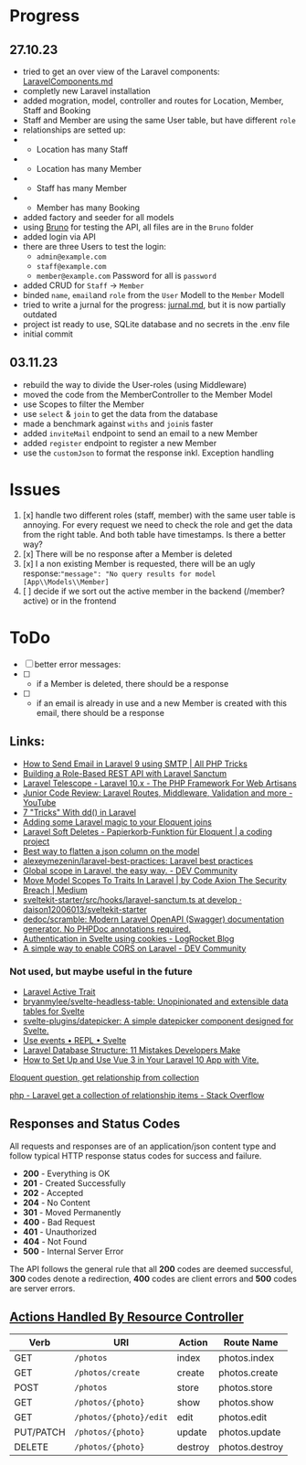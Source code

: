# Progress

## 27.10.23
- tried to get an over view of the Laravel components: [LaravelComponents.md](API/LaravelComponents.md)
- completly new Laravel installation
- added mogration, model, controller and routes for Location, Member, Staff and Booking
- Staff and Member are using the same User table, but have different `role`  
- relationships are setted up: 
- - Location has many Staff
- - Location has many Member
- - Staff has many Member
- - Member has many Booking
- added factory and seeder for all models
- using [Bruno](https://www.usebruno.com/) for testing the API, all files are in the `Bruno` folder
- added login via API
- there are three Users to test the login: 
    - `admin@example.com`
    - `staff@example.com`
    - `member@example.com`
  Password for all is `password`
- added CRUD for `Staff` -> `Member`
- binded `name`, `email`and `role` from the `User` Modell to the `Member` Modell 
- tried to write a jurnal for the progress: [jurnal.md](API/Jurnal.md), but it is now partially outdated
- project ist ready to use, SQLite database and no secrets in the .env file
- initial commit

## 03.11.23
- rebuild the way to divide the User-roles (using Middleware)
- moved the code from the MemberController to the Member Model
- use Scopes to filter the Member
- use `select` & `join` to get the data from the database
- made a benchmark against `withs` and `join`is faster
- added `inviteMail` endpoint to send an email to a new Member
- added `register` endpoint to register a new Member
- use the `customJson` to format the response inkl. Exception handling



# Issues

1. [x] handle two different roles (staff, member) with the same user table is annoying. For every request we need to check the role and get the data from the right table. And both table have timestamps. Is there a better way?
2. [x] There will be no response after a Member is deleted
3. [x] I a non existing Member is requested, there will be an ugly response:`"message": "No query results for model [App\\Models\\Member]`
4. [ ] decide if we sort out the active member in the backend (/member?active) or in the frontend

# ToDo
- [ ] better error messages:
- [ ] - if a Member is deleted, there should be a response
- [ ] - if an email is already in use and a new Member is created with this email, there should be a response

## Links:
- [How to Send Email in Laravel 9 using SMTP | All PHP Tricks](https://www.allphptricks.com/how-to-send-email-in-laravel-9-using-smtp/)
- [Building a Role-Based REST API with Laravel Sanctum](https://www.amezmo.com/laravel-hosting-guides/role-based-api-authentication-with-laravel-sanctum)
- [Laravel Telescope - Laravel 10.x - The PHP Framework For Web Artisans](https://laravel.com/docs/10.x/telescope)
- [Junior Code Review: Laravel Routes, Middleware, Validation and more - YouTube](https://www.youtube.com/watch?v=sukS7QOBpK0)
- [7 "Tricks" With dd() in Laravel](https://laraveldaily.com/post/7-tricks-with-dd-in-laravel)
- [Adding some Laravel magic to your Eloquent joins](https://kirschbaumdevelopment.com/insights/power-joins)
- [Laravel Soft Deletes - Papierkorb-Funktion für Eloquent | a coding project](https://www.a-coding-project.de/ratgeber/laravel/soft-deletes)
- [Best way to flatten a json column on the model](https://laracasts.com/discuss/channels/laravel/best-way-to-flatten-a-json-column-on-the-model?page=1&replyId=906118)
- [alexeymezenin/laravel-best-practices: Laravel best practices](https://github.com/alexeymezenin/laravel-best-practices#methods-should-do-just-one-thing)
- [Global scope in Laravel, the easy way. - DEV Community](https://dev.to/baronsindo/global-scope-in-laravel-the-easy-way-7jf)
- [Move Model Scopes To Traits In Laravel | by Code Axion The Security Breach | Medium](https://medium.com/@codeaxion77/move-model-scopes-to-traits-in-laravel-a07b36cc04da)
- [sveltekit-starter/src/hooks/laravel-sanctum.ts at develop · daison12006013/sveltekit-starter](https://github.com/daison12006013/sveltekit-starter/blob/develop/src/hooks/laravel-sanctum.ts)
- [dedoc/scramble: Modern Laravel OpenAPI (Swagger) documentation generator. No PHPDoc annotations required.](https://github.com/dedoc/scramble)
- [Authentication in Svelte using cookies - LogRocket Blog](https://blog.logrocket.com/authentication-svelte-using-cookies/#what-http-cookies)
- [A simple way to enable CORS on Laravel - DEV Community](https://dev.to/keikesu0122/a-simple-way-to-enable-cors-on-laravel-55i)
### Not used, but maybe useful in the future
- [Laravel Active Trait](https://www.trovster.com/blog/2023/02/laravel-active-trait)
- [bryanmylee/svelte-headless-table: Unopinionated and extensible data tables for Svelte](https://github.com/bryanmylee/svelte-headless-table)
- [svelte-plugins/datepicker: A simple datepicker component designed for Svelte.](https://github.com/svelte-plugins/datepicker)
- [Use events • REPL • Svelte](https://svelte.dev/repl/dbeabf42636545b3a8dc6ebe84c2d98c?version=3.17.3)
- [Laravel Database Structure: 11 Mistakes Developers Make](https://laraveldaily.com/post/laravel-database-structure-11-mistakes-developers-make)
- [How to Set Up and Use Vue 3 in Your Laravel 10 App with Vite.](https://www.linkedin.com/pulse/how-set-up-use-vue-3-your-laravel-10-app-vite-mohamed-annajar)

[Eloquent question, get relationship from collection](https://laracasts.com/discuss/channels/eloquent/eloquent-question-get-relationship-from-collection)

[php - Laravel get a collection of relationship items - Stack Overflow](https://stackoverflow.com/questions/43909607/laravel-get-a-collection-of-relationship-items)

## Responses and Status Codes

All requests and responses are of an application/json content type and follow typical HTTP response status codes for success and failure.

- **200** - Everything is OK
- **201** - Created Successfully
- **202** - Accepted
- **204** - No Content
- **301** - Moved Permanently
- **400** - Bad Request
- **401** - Unauthorized
- **404** - Not Found
- **500** - Internal Server Error

The API follows the general rule that all **200** codes are deemed successful, **300** codes denote a redirection, **400** codes are client errors and **500** codes are server errors.



## [Actions Handled By Resource Controller](https://laravel.com/docs/10.x/controllers#actions-handled-by-resource-controller)
| Verb       | URI                     | Action | Route Name      |
|------------|-------------------------|--------|-----------------|
| GET        | `/photos`               | index  | photos.index    |
| GET        | `/photos/create`        | create | photos.create   |
| POST       | `/photos`               | store  | photos.store    |
| GET        | `/photos/{photo}`       | show   | photos.show     |
| GET        | `/photos/{photo}/edit`  | edit   | photos.edit     |
| PUT/PATCH  | `/photos/{photo}`       | update | photos.update   |
| DELETE     | `/photos/{photo}`       | destroy| photos.destroy  |